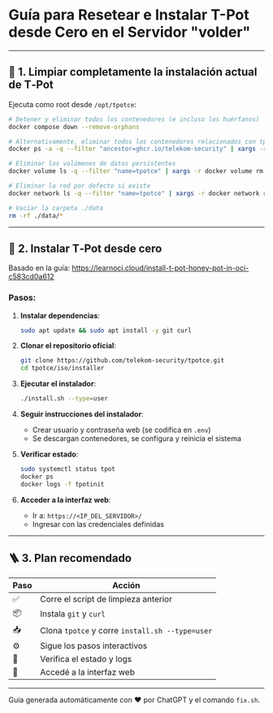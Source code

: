 
# Guía para Resetear e Instalar T-Pot desde Cero en el Servidor "volder"

---

## 🧹 1. Limpiar completamente la instalación actual de T‑Pot

Ejecuta como root desde `/opt/tpotce`:

```bash
# Detener y eliminar todos los contenedores (e incluso los huérfanos)
docker compose down --remove-orphans

# Alternativamente, eliminar todos los contenedores relacionados con tpot
docker ps -a -q --filter "ancestor=ghcr.io/telekom-security" | xargs -r docker rm -f

# Eliminar los volúmenes de datos persistentes
docker volume ls -q --filter "name=tpotce" | xargs -r docker volume rm

# Eliminar la red por defecto si existe
docker network ls -q --filter "name=tpotce" | xargs -r docker network rm

# Vaciar la carpeta ./data
rm -rf ./data/*
```

---

## 🧰 2. Instalar T‑Pot desde cero

Basado en la guía: https://learnoci.cloud/install-t-pot-honey-pot-in-oci-c583cd0a612

### Pasos:

1. **Instalar dependencias**:
   ```bash
   sudo apt update && sudo apt install -y git curl
   ```

2. **Clonar el repositorio oficial**:
   ```bash
   git clone https://github.com/telekom-security/tpotce.git
   cd tpotce/iso/installer
   ```

3. **Ejecutar el instalador**:
   ```bash
   ./install.sh --type=user
   ```

4. **Seguir instrucciones del instalador**:
   - Crear usuario y contraseña web (se codifica en `.env`)
   - Se descargan contenedores, se configura y reinicia el sistema

5. **Verificar estado**:
   ```bash
   sudo systemctl status tpot
   docker ps
   docker logs -f tpotinit
   ```

6. **Acceder a la interfaz web**:
   - Ir a: `https://<IP_DEL_SERVIDOR>/`
   - Ingresar con las credenciales definidas

---

## 🪜 3. Plan recomendado

| Paso | Acción |
|------|--------|
| ✅ | Corre el script de limpieza anterior |
| 📦 | Instala `git` y `curl` |
| 📥 | Clona `tpotce` y corre `install.sh --type=user` |
| ⚙️ | Sigue los pasos interactivos |
| 🧪 | Verifica el estado y logs |
| 🔐 | Accedé a la interfaz web |

---

Guía generada automáticamente con ❤️ por ChatGPT y el comando `fix.sh`.
